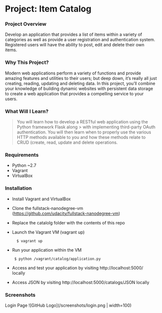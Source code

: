 # Project: Item Catalog


### Project Overview

Develop an application that provides a list of items within a variety of categories as well as provide a user registration and authentication system. Registered users will have the ability to post, edit and delete their own items.


### Why This Project?

Modern web applications perform a variety of functions and provide amazing features and utilities to their users; but deep down, it’s really all just creating, reading, updating and deleting data. In this project, you’ll combine your knowledge of building dynamic websites with persistent data storage to create a web application that provides a compelling service to your users.

### What Will I Learn?
> You will learn how to develop a RESTful web application using the Python framework Flask along > with implementing third-party OAuth authentication. You will then learn when to properly use 
> the various HTTP methods available to you and how these methods relate to CRUD (create, read,
> update  and delete operations.




### Requirements

 - Python ~2.7
 - Vagrant
 - VirtualBox
### Installation
- Install Vagrant and VirtualBox
- Clone the fullstack-nanodegree-vm (https://github.com/udacity/fullstack-nanodegree-vm)
- Replace the catalolg folder with the contents of this repo
- Launch the Vagrant VM (vagrant up)
  ```
    $ vagrant up
  ```
- Run your application within the VM 
  ```
   $ python /vagrant/catalog/application.py
  ```
- Access and test your application by visiting http://localhost:5000/ locally

- Access JSON by visiting http://localhost:5000/catalogs/JSON locally

### Screenshots

Login Page 
![GitHub Logo](/screenshots/login.png | width=100)




